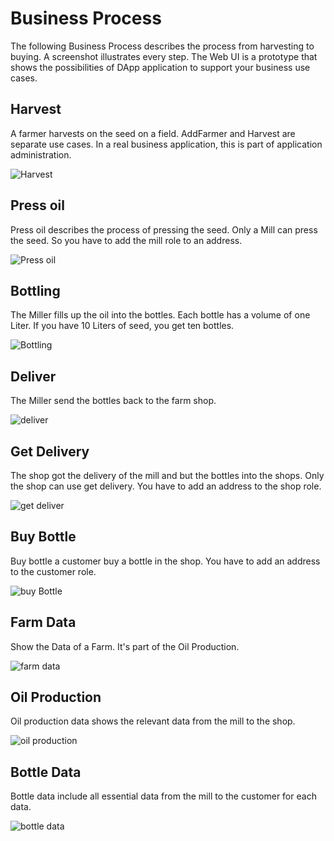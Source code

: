 # Business Process

The following Business Process describes the process from harvesting to buying. A screenshot illustrates every step. The Web UI is a prototype that shows the possibilities of DApp application to support your business use cases.

## Harvest

A farmer harvests on the seed on a field.  AddFarmer and Harvest are separate use cases. In a real business application, this is part of application administration.

![Harvest](images/harvest.jpeg)

## Press oil

Press oil describes the process of pressing the seed. Only a Mill can press the seed. So you have to add the mill role to an address.

![Press oil](images/pressOil.jpeg)

## Bottling

The Miller fills up the oil into the bottles. Each bottle has a volume of one Liter. If you have 10 Liters of seed, you get ten bottles.

![Bottling](images/buyBottle.jpeg)

## Deliver

The Miller send the bottles back to the farm shop.

![deliver](images/delivery.jpeg)

## Get Delivery

The shop got the delivery of the mill and but the bottles into the shops. Only the shop can use get delivery. You have to add an address to the shop role.

![get deliver](images/getDelivery.jpeg)

## Buy Bottle

Buy bottle a customer buy a bottle in the shop. You have to add an address to the customer role.

![buy Bottle](images/buyBottle.jpeg)

## Farm Data

Show the Data of a Farm. It's part of the Oil Production.

![farm data](images/FarmData.jpeg)

## Oil Production 

Oil production data shows the relevant data from the mill to the shop.

![oil production](images/OilProductionData.jpeg)

## Bottle Data

Bottle data include all essential data from the mill to the customer for each data.

![bottle data](images/bottleData.jpeg)
